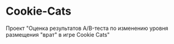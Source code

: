 # Cookie-Cats
Проект "Оценка результатов A/B-теста по изменению уровня размещения "врат" в игре Cookie Cats"

